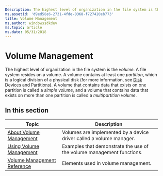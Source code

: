 ```yaml
---
Description: The highest level of organization in the file system is the volume. A file system resides on a volume.
ms.assetid: 'd9ed58e6-2731-4fde-8368-f727420eb773'
title: Volume Management
ms.author: windowssdkdev
ms.topic: article
ms.date: 05/31/2018
---
```


# Volume Management

The highest level of organization in the file system is the *volume*. A file system resides on a volume. A volume contains at least one *partition*, which is a logical division of a physical disk (for more information, see [Disk Devices and Partitions](disk-devices-and-partitions.md)). A volume that contains data that exists on one partition is called a *simple volume*, and a volume that contains data that exists on more than one partition is called a *multipartition volume*.

## In this section



| Topic                                                                     | Description                                                                      |
|---------------------------------------------------------------------------|----------------------------------------------------------------------------------|
| [About Volume Management](about-volume-management.md)<br/>         | Volumes are implemented by a device driver called a volume manager.<br/>   |
| [Using Volume Management](using-volume-management.md)<br/>         | Examples that demonstrate the use of the volume management functions.<br/> |
| [Volume Management Reference](volume-management-reference.md)<br/> | Elements used in volume management.<br/>                                   |



 

 

 





